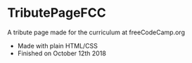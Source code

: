 # TributePageFCC
A tribute page made for the curriculum at freeCodeCamp.org

- Made with plain HTML/CSS
- Finished on October 12th 2018
